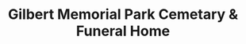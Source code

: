---
title: "Gilbert Memorial Park Cemetary & Funeral Home"
url: /gilbert/gilbert-memorial-park-cemetary-and-funeral-home/
shop: funeral directors
---